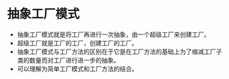 # 抽象工厂模式
+ 抽象工厂模式就是将工厂再进行一次抽象，由一个超级工厂来创建工厂。
+ 超级工厂就是工厂的工厂，创建工厂的工厂。
+ 抽象工厂模式与工厂方法的区别在于它是在工厂方法的基础上为了缩减工厂子类的数量而对工厂进行进一步的抽象。
+ 可以理解为简单工厂模式和工厂方法的结合。